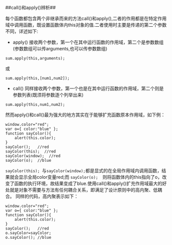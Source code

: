 ##call()和apply()辨析##

每个函数都包含两个非继承而来的方法call()和apply(),二者的作用都是在特定作用域中调用函数，既设置函数体内this对象的值.二者使用时主要是传递的第二个参数不同，详述如下:
- apply()
  接收两个参数，第一个在其中运行函数的作用域，第二个是参数数组(参数数组可以传arguments,也可以传参数数组)
```
sum.apply(this,arguments);
```
或
```
sum.apply(this,[num1,num2]);
```
- call()
  同样接收两个参数，第一个也是在其中运行函数的作用域，第二个则是参数列表(既须将参数逐个列举出来)
```
sum.apply(this,num1,num2);
```
然而apply()和call()最为强大的地方其实在于能够扩充函数原本作用域，如下例：
```
window.color="red";
var o={ color:"blue" };
function sayColor(){
    alert(this.color);
}
sayColor();   //red
sayColor(this);  //red
sayColor(window);  //red
sayColor(o);  //blue
```
```sayColor(this); ```与```sayColor(window);```都是显式的在全局作用域内调用函数，结果就会显示全局color变量red;而 ```sayColor(o);  ```则将函数体内的this指向了o，改变了函数的执行环境，故结果变成了blue.使用call()和apply()扩充作用域最大的好处就是对象不需要与方法有任何耦合关系，即满足了设计原则中的高内聚、低耦合。
同样的代码，高内聚表示如下：
```
window.color="red";
var o={ color:"blue" };
function sayColor(){
    alert(this.color);
}
sayColor();   //red
o.sayColor=sayColor;
o.sayColor(); //blue
```